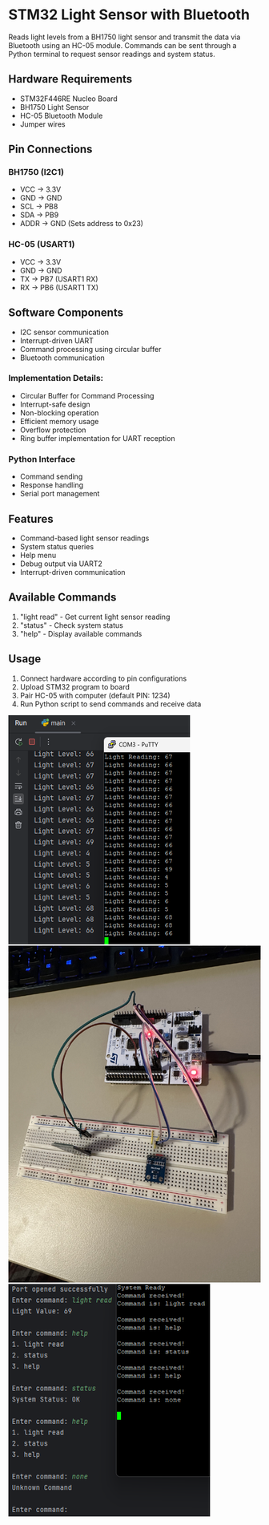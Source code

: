 # STM32 Light Sensor with Bluetooth

Reads light levels from a BH1750 light sensor and transmit the data via Bluetooth using an HC-05 module. Commands can be sent through a Python terminal to request sensor readings and system status.

## Hardware Requirements
- STM32F446RE Nucleo Board
- BH1750 Light Sensor
- HC-05 Bluetooth Module
- Jumper wires

## Pin Connections
### BH1750 (I2C1)
- VCC → 3.3V
- GND → GND
- SCL → PB8
- SDA → PB9
- ADDR → GND (Sets address to 0x23)

### HC-05 (USART1)
- VCC → 3.3V
- GND → GND
- TX → PB7 (USART1 RX)
- RX → PB6 (USART1 TX)

## Software Components
- I2C sensor communication
- Interrupt-driven UART
- Command processing using circular buffer
- Bluetooth communication

### Implementation Details:
- Circular Buffer for Command Processing
- Interrupt-safe design
- Non-blocking operation 
- Efficient memory usage
- Overflow protection
- Ring buffer implementation for UART reception

### Python Interface
- Command sending
- Response handling
- Serial port management

## Features
- Command-based light sensor readings
- System status queries
- Help menu
- Debug output via UART2
- Interrupt-driven communication

## Available Commands
1. "light read" - Get current light sensor reading
2. "status" - Check system status
3. "help" - Display available commands

## Usage
1. Connect hardware according to pin configurations
2. Upload STM32 program to board
3. Pair HC-05 with computer (default PIN: 1234)
4. Run Python script to send commands and receive data

![Terminal Outputs](/images/Terminal_Outputs.png)
![Connections](/images/Connections.jpeg)
![New Outputs](/images/New_Terminal_Output.png)